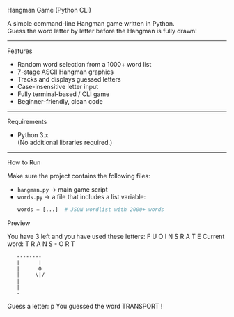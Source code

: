 Hangman Game (Python CLI)

A simple command-line Hangman game written in Python.  
Guess the word letter by letter before the Hangman is fully drawn!

---

Features

- Random word selection from a 1000+ word list
- 7-stage ASCII Hangman graphics
- Tracks and displays guessed letters
- Case-insensitive letter input
- Fully terminal-based / CLI game
- Beginner-friendly, clean code

---

Requirements

- Python 3.x  
(No additional libraries required.)

---

How to Run

Make sure the project contains the following files:

- `hangman.py` → main game script  
- `words.py` → a file that includes a list variable:  
  ```python
  words = [...]  # JSON wordlist with 2000+ words


Preview

You have 3 left and you have used these letters:  F U O I N S R A T E
Current word:  T R A N S - O R T

       --------
       |      |
       |      O
       |     \|/
       |
       |
       -

Guess a letter: p
You guessed the word  TRANSPORT !